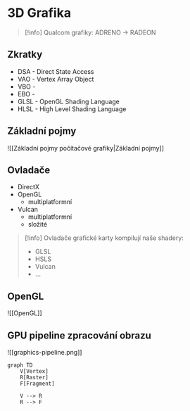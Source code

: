 # 3D Grafika
> [!info] Qualcom grafiky:
ADRENO -> RADEON

## Zkratky
- DSA - Direct State Access
- VAO - Vertex Array Object
- VBO - 
- EBO - 
- GLSL - OpenGL Shading Language
- HLSL - High Level Shading Language

## Základní pojmy
![[Základní pojmy počítačové grafiky|Základní pojmy]]

## Ovladače
- DirectX
- OpenGL
	- multiplatformní
- Vulcan
	- multiplatformní
	- složité

> [!info] Ovladače grafické karty kompilují naše shadery: 
>- GLSL
>- HSLS
>- Vulcan
>- ...
## OpenGL
![[OpenGL]]

## GPU pipeline zpracování obrazu

![[graphics-pipeline.png]]

```mermaid
graph TD
	V[Vertex] 
	R[Raster]
	F[Fragment]

	V --> R
	R --> F
```

